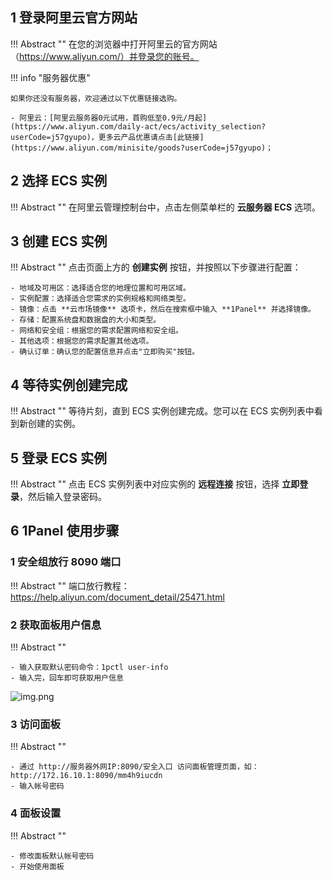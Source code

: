 
## 1 登录阿里云官方网站

!!! Abstract ""
    在您的浏览器中打开阿里云的官方网站（https://www.aliyun.com/）并登录您的账号。

!!! info "服务器优惠"
    
    如果你还没有服务器，欢迎通过以下优惠链接选购。

    - 阿里云：[阿里云服务器0元试用，首购低至0.9元/月起](https://www.aliyun.com/daily-act/ecs/activity_selection?userCode=j57gyupo)，更多云产品优惠请点击[此链接](https://www.aliyun.com/minisite/goods?userCode=j57gyupo)；
    
## 2 选择 ECS 实例

!!! Abstract ""
    在阿里云管理控制台中，点击左侧菜单栏的 **云服务器 ECS** 选项。

## 3 创建 ECS 实例

!!! Abstract ""
    点击页面上方的 **创建实例** 按钮，并按照以下步骤进行配置：

    - 地域及可用区：选择适合您的地理位置和可用区域。
    - 实例配置：选择适合您需求的实例规格和网络类型。
    - 镜像：点击 **云市场镜像** 选项卡，然后在搜索框中输入 **1Panel** 并选择镜像。
    - 存储：配置系统盘和数据盘的大小和类型。
    - 网络和安全组：根据您的需求配置网络和安全组。
    - 其他选项：根据您的需求配置其他选项。
    - 确认订单：确认您的配置信息并点击"立即购买"按钮。

## 4 等待实例创建完成

!!! Abstract ""
    等待片刻，直到 ECS 实例创建完成。您可以在 ECS 实例列表中看到新创建的实例。

## 5 登录 ECS 实例

!!! Abstract ""
    点击 ECS 实例列表中对应实例的 **远程连接** 按钮，选择 **立即登录**，然后输入登录密码。

## 6 1Panel 使用步骤

### 1 安全组放行 8090 端口

!!! Abstract ""
    端口放行教程：https://help.aliyun.com/document_detail/25471.html

### 2 获取面板用户信息

!!! Abstract ""
    
    - 输入获取默认密码命令：1pctl user-info
    - 输入完，回车即可获取用户信息

![img.png](../../img/installation/用户信息.png)

### 3 访问面板

!!! Abstract ""

    - 通过 http://服务器外网IP:8090/安全入口 访问面板管理页面，如：http://172.16.10.1:8090/mm4h9iucdn
    - 输入帐号密码

### 4 面板设置

!!! Abstract ""

    - 修改面板默认帐号密码
    - 开始使用面板
